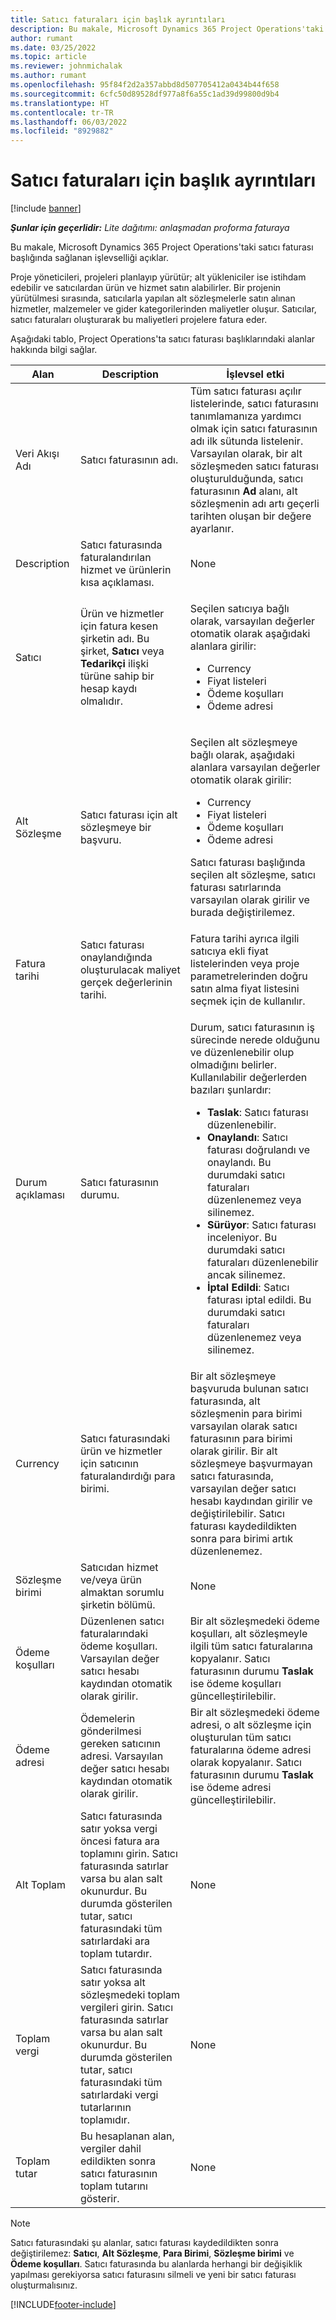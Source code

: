```yaml
---
title: Satıcı faturaları için başlık ayrıntıları
description: Bu makale, Microsoft Dynamics 365 Project Operations'taki satıcı faturası başlığında sağlanan işlevselliği açıklar.
author: rumant
ms.date: 03/25/2022
ms.topic: article
ms.reviewer: johnmichalak
ms.author: rumant
ms.openlocfilehash: 95f84f2d2a357abbd8d507705412a0434b44f658
ms.sourcegitcommit: 6cfc50d89528df977a8f6a55c1ad39d99800d9b4
ms.translationtype: HT
ms.contentlocale: tr-TR
ms.lasthandoff: 06/03/2022
ms.locfileid: "8929882"
---
```

# <a name="header-details-for-vendor-invoices"></a>Satıcı faturaları için başlık ayrıntıları

[!include [banner](../../includes/dataverse-preview.md)]

_**Şunlar için geçerlidir:** Lite dağıtımı: anlaşmadan proforma faturaya_

Bu makale, Microsoft Dynamics 365 Project Operations'taki satıcı faturası başlığında sağlanan işlevselliği açıklar.

Proje yöneticileri, projeleri planlayıp yürütür; alt yükleniciler ise istihdam edebilir ve satıcılardan ürün ve hizmet satın alabilirler. Bir projenin yürütülmesi sırasında, satıcılarla yapılan alt sözleşmelerle satın alınan hizmetler, malzemeler ve gider kategorilerinden maliyetler oluşur. Satıcılar, satıcı faturaları oluşturarak bu maliyetleri projelere fatura eder.

Aşağıdaki tablo, Project Operations'ta satıcı faturası başlıklarındaki alanlar hakkında bilgi sağlar.

| Alan | Description | İşlevsel etki |
| --- | --- | --- |
| Veri Akışı Adı | Satıcı faturasının adı. | Tüm satıcı faturası açılır listelerinde, satıcı faturasını tanımlamanıza yardımcı olmak için satıcı faturasının adı ilk sütunda listelenir. Varsayılan olarak, bir alt sözleşmeden satıcı faturası oluşturulduğunda, satıcı faturasının **Ad** alanı, alt sözleşmenin adı artı geçerli tarihten oluşan bir değere ayarlanır. |
| Description | Satıcı faturasında faturalandırılan hizmet ve ürünlerin kısa açıklaması. | None |
| Satıcı | Ürün ve hizmetler için fatura kesen şirketin adı. Bu şirket, **Satıcı** veya **Tedarikçi** ilişki türüne sahip bir hesap kaydı olmalıdır. | <p>Seçilen satıcıya bağlı olarak, varsayılan değerler otomatik olarak aşağıdaki alanlara girilir:</p><ul><li>Currency</li><li>Fiyat listeleri</li><li>Ödeme koşulları</li><li>Ödeme adresi</li></ul> |
| Alt Sözleşme | Satıcı faturası için alt sözleşmeye bir başvuru. | <p>Seçilen alt sözleşmeye bağlı olarak, aşağıdaki alanlara varsayılan değerler otomatik olarak girilir:</p><ul><li>Currency</li><li>Fiyat listeleri</li><li>Ödeme koşulları</li><li>Ödeme adresi</li></ul><p>Satıcı faturası başlığında seçilen alt sözleşme, satıcı faturası satırlarında varsayılan olarak girilir ve burada değiştirilemez.</p> |
| Fatura tarihi | Satıcı faturası onaylandığında oluşturulacak maliyet gerçek değerlerinin tarihi. | Fatura tarihi ayrıca ilgili satıcıya ekli fiyat listelerinden veya proje parametrelerinden doğru satın alma fiyat listesini seçmek için de kullanılır. |
| Durum açıklaması | Satıcı faturasının durumu. | <p>Durum, satıcı faturasının iş sürecinde nerede olduğunu ve düzenlenebilir olup olmadığını belirler. Kullanılabilir değerlerden bazıları şunlardır:</p><ul><li>**Taslak**: Satıcı faturası düzenlenebilir.</li><li>**Onaylandı**: Satıcı faturası doğrulandı ve onaylandı. Bu durumdaki satıcı faturaları düzenlenemez veya silinemez.</li><li>**Sürüyor**: Satıcı faturası inceleniyor. Bu durumdaki satıcı faturaları düzenlenebilir ancak silinemez.</li><li>**İptal Edildi**: Satıcı faturası iptal edildi. Bu durumdaki satıcı faturaları düzenlenemez veya silinemez.</li></ul> |
| Currency | Satıcı faturasındaki ürün ve hizmetler için satıcının faturalandırdığı para birimi. | Bir alt sözleşmeye başvuruda bulunan satıcı faturasında, alt sözleşmenin para birimi varsayılan olarak satıcı faturasının para birimi olarak girilir. Bir alt sözleşmeye başvurmayan satıcı faturasında, varsayılan değer satıcı hesabı kaydından girilir ve değiştirilebilir. Satıcı faturası kaydedildikten sonra para birimi artık düzenlenemez. |
| Sözleşme birimi | Satıcıdan hizmet ve/veya ürün almaktan sorumlu şirketin bölümü. | None |
| Ödeme koşulları | Düzenlenen satıcı faturalarındaki ödeme koşulları. Varsayılan değer satıcı hesabı kaydından otomatik olarak girilir. | Bir alt sözleşmedeki ödeme koşulları, alt sözleşmeyle ilgili tüm satıcı faturalarına kopyalanır. Satıcı faturasının durumu **Taslak** ise ödeme koşulları güncelleştirilebilir. |
| Ödeme adresi | Ödemelerin gönderilmesi gereken satıcının adresi. Varsayılan değer satıcı hesabı kaydından otomatik olarak girilir. | Bir alt sözleşmedeki ödeme adresi, o alt sözleşme için oluşturulan tüm satıcı faturalarına ödeme adresi olarak kopyalanır. Satıcı faturasının durumu **Taslak** ise ödeme adresi güncelleştirilebilir. |
| Alt Toplam | Satıcı faturasında satır yoksa vergi öncesi fatura ara toplamını girin. Satıcı faturasında satırlar varsa bu alan salt okunurdur. Bu durumda gösterilen tutar, satıcı faturasındaki tüm satırlardaki ara toplam tutardır. | None |
| Toplam vergi | Satıcı faturasında satır yoksa alt sözleşmedeki toplam vergileri girin. Satıcı faturasında satırlar varsa bu alan salt okunurdur. Bu durumda gösterilen tutar, satıcı faturasındaki tüm satırlardaki vergi tutarlarının toplamıdır. | None |
| Toplam tutar | Bu hesaplanan alan, vergiler dahil edildikten sonra satıcı faturasının toplam tutarını gösterir. | None |

> [!NOTE]
> Satıcı faturasındaki şu alanlar, satıcı faturası kaydedildikten sonra değiştirilemez: **Satıcı**, **Alt Sözleşme**, **Para Birimi**, **Sözleşme birimi** ve **Ödeme koşulları**. Satıcı faturasında bu alanlarda herhangi bir değişiklik yapılması gerekiyorsa satıcı faturasını silmeli ve yeni bir satıcı faturası oluşturmalısınız.

[!INCLUDE[footer-include](../../includes/footer-banner.md)]
